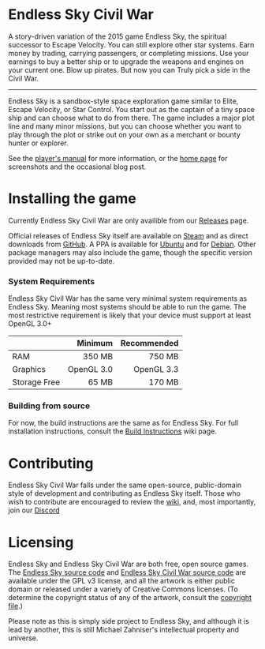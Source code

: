 # Endless Sky Civil War

A story-driven variation of the 2015 game Endless Sky, the spiritual successor to Escape Velocity. You can still explore other star systems. Earn money by trading, carrying passengers, or completing missions. Use your earnings to buy a better ship or to upgrade the weapons and engines on your current one. Blow up pirates. But now you can Truly pick a side in the Civil War.

------

Endless Sky is a sandbox-style space exploration game similar to Elite, Escape Velocity, or Star Control. You start out as the captain of a tiny space ship and can choose what to do from there. The game includes a major plot line and many minor missions, but you can choose whether you want to play through the plot or strike out on your own as a merchant or bounty hunter or explorer.

See the [player's manual](https://github.com/endless-sky/endless-sky/wiki/PlayersManual) for more information, or the [home page](https://endless-sky.github.io/) for screenshots and the occasional blog post.

# Installing the game
Currently Endless Sky Civil War are only availible from our [Releases](https://github.com/kikotheexile/Endless-Sky-Civil-War/releases) page.

Official releases of Endless Sky itself are available on [Steam](https://store.steampowered.com/app/404410/Endless_Sky/) and as direct downloads from [GitHub](https://github.com/endless-sky/endless-sky/releases). A PPA is available for [Ubuntu](https://launchpad.net/~mzahniser/+archive/ubuntu/endless-sky) and for [Debian](https://packages.debian.org/source/sid/endless-sky). Other package managers may also include the game, though the specific version provided may not be up-to-date.

### System Requirements
Endless Sky Civil War has the same very minimal system requirements as Endless Sky. Meaning most systems should be able to run the game. The most restrictive requirement is likely that your device must support at least OpenGL 3.0+

|| Minimum | Recommended |
|---|----:|----:|
|RAM | 350 MB | 750 MB |
|Graphics | OpenGL 3.0 | OpenGL 3.3 |
|Storage Free | 65 MB | 170 MB |

### Building from source
For now, the build instructions are the same as for Endless Sky. 
For full installation instructions, consult the [Build Instructions](https://github.com/endless-sky/endless-sky/wiki/BuildInstructions) wiki page.

# Contributing
Endless Sky Civil War falls under the same open-source, public-domain style of development and contributing as Endless Sky itself. Those who wish to contribute are encouraged to review the [wiki](https://github.com/endless-sky/endless-sky/wiki), and, most importantly, join our [Discord](https://discord.gg/ND788CC)

# Licensing
Endless Sky and Endless Sky Civil War are both free, open source games. The [Endless Sky source code](https://github.com/endless-sky/endless-sky/) and [Endless Sky Civil War source code](https://github.com/kikotheexile/Endless-Sky-Civil-War) are available under the GPL v3 license, and all the artwork is either public domain or released under a variety of Creative Commons licenses. (To determine the copyright status of any of the artwork, consult the [copyright file](https://github.com/endless-sky/endless-sky/blob/master/copyright).)

Please note as this is simply side project to Endless Sky, and although it is lead by another, this is still Michael Zahniser's intellectual property and universe.
